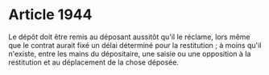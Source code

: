 # Article 1944

Le dépôt doit être remis au déposant aussitôt qu'il le réclame, lors même que le contrat aurait fixé un délai déterminé pour la restitution ; à moins qu'il n'existe, entre les mains du dépositaire, une  saisie ou une opposition à la restitution et au déplacement de la chose déposée.